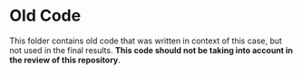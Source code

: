 # Old Code
This folder contains old code that was written in context of this case, but not used in the final results. **This code should not be taking into account in the review of this repository**.